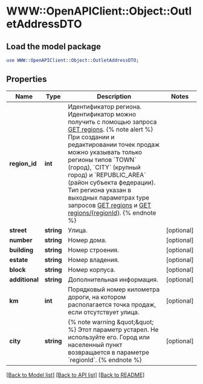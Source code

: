 # WWW::OpenAPIClient::Object::OutletAddressDTO

## Load the model package
```perl
use WWW::OpenAPIClient::Object::OutletAddressDTO;
```

## Properties
Name | Type | Description | Notes
------------ | ------------- | ------------- | -------------
**region_id** | **int** | Идентификатор региона.  Идентификатор можно получить c помощью запроса [GET regions](../../reference/regions/searchRegionsByName.md).  {% note alert %}  При создании и редактировании точек продаж можно указывать только регионы типов &#x60;TOWN&#x60; (город), &#x60;CITY&#x60; (крупный город) и &#x60;REPUBLIC_AREA&#x60; (район субъекта федерации). Тип региона указан в выходных параметрах type запросов [GET regions](../../reference/regions/searchRegionsByName.md) и [GET regions/{regionId}](../../reference/regions/searchRegionsById.md).  {% endnote %}  | 
**street** | **string** | Улица. | [optional] 
**number** | **string** | Номер дома. | [optional] 
**building** | **string** | Номер строения. | [optional] 
**estate** | **string** | Номер владения. | [optional] 
**block** | **string** | Номер корпуса. | [optional] 
**additional** | **string** | Дополнительная информация. | [optional] 
**km** | **int** | Порядковый номер километра дороги, на котором располагается точка продаж, если отсутствует улица. | [optional] 
**city** | **string** | {% note warning \&quot;\&quot; %}  Этот параметр устарел. Не используйте его. Город или населенный пункт возвращается в параметре &#x60;regionId&#x60;.  {% endnote %}  | [optional] 

[[Back to Model list]](../README.md#documentation-for-models) [[Back to API list]](../README.md#documentation-for-api-endpoints) [[Back to README]](../README.md)


